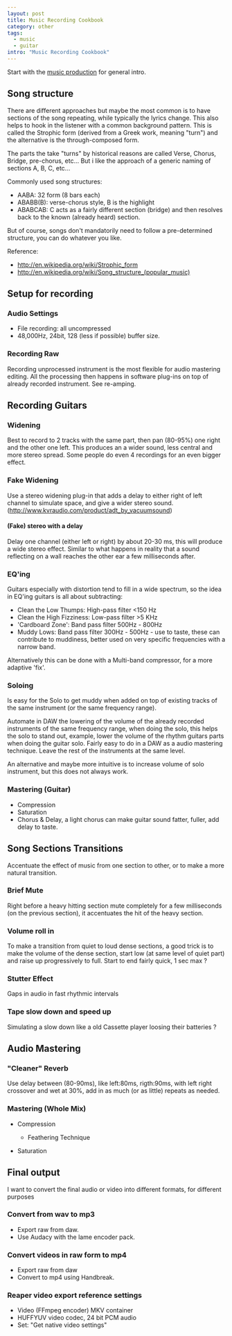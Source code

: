 ```yaml
---
layout: post
title: Music Recording Cookbook
category: other
tags:
  - music
  - guitar
intro: "Music Recording Cookbook"
---
```


Start with the [music production](http://al3xandr3.github.io/music-production.html) for general intro.

## Song structure

There are different approaches but maybe the most common is to have sections of the song repeating, while typically the lyrics change. This also helps to hook in the listener with a common background pattern. This is called the Strophic form (derived from a Greek work, meaning "turn") and the alternative is the through-composed form.

The parts the take "turns" by historical reasons are called Verse, Chorus, Bridge, pre-chorus, etc... But i like the approach of a generic naming of sections A, B, C, etc...

Commonly used song structures:

- AABA: 32 form (8 bars each)
- ABABB(B): verse-chorus style, B is the highlight
- ABABCAB: C acts as a fairly different section (bridge) and then resolves back to the known (already heard) section.

But of course, songs don't mandatorily need to follow a pre-determined structure, you can do whatever you like.

Reference:

- http://en.wikipedia.org/wiki/Strophic_form
- http://en.wikipedia.org/wiki/Song_structure_(popular_music)


## Setup for recording

### Audio Settings
- File recording: all uncompressed
- 48,000Hz, 24bit, 128 (less if possible) buffer size.

### Recording Raw
Recording unprocessed instrument is the most flexible for audio mastering editing. All the processing then happens in software plug-ins on top of already recorded instrument.
See re-amping.



## Recording Guitars


### Widening

Best to record to 2 tracks with the same part, then pan (80-95%) one right and the other one left.
This produces an a wider sound, less central and more stereo spread.
Some people do even 4 recordings for an even bigger effect.

### Fake Widening 

Use a stereo widening plug-in that adds a delay to either right of left channel to simulate space, and give a wider stereo sound. (http://www.kvraudio.com/product/adt_by_vacuumsound)

#### (Fake) stereo with a delay
Delay one channel (either left or right) by about 20-30 ms, this will produce a wide stereo effect.
Similar to what happens in reality that a sound reflecting on a wall  reaches the other ear a few milliseconds after.


### EQ'ing

Guitars especially with distortion tend to fill in a wide spectrum, so the idea in EQ'ing guitars is all about subtracting: 

- Clean the Low Thumps:  High-pass filter  <150 Hz
- Clean the High Fizziness:  Low-pass filter   >5 KHz
- 'Cardboard Zone': Band pass filter 500Hz - 800Hz
- Muddy Lows: Band pass filter 300Hz - 500Hz - use to taste, these can contribute to muddiness, better used on very specific frequencies with a narrow band. 

Alternatively this can be done with a Multi-band compressor, for a more adaptive 'fix'.


### Soloing

Is easy for the Solo to get muddy when added on top of existing tracks of the same instrument (or the same frequency range).

Automate in DAW the lowering of the volume of the already recorded instruments of the same frequency range, when doing the solo, this helps the solo to stand out, example, lower the volume of the rhythm guitars parts when doing the guitar solo. Fairly easy to do in a DAW as a audio mastering technique.
Leave the rest of the instruments at the same level.

An alternative and maybe more intuitive is to increase volume of solo instrument, but this does not always work.

### Mastering (Guitar)
- Compression
- Saturation
- Chorus & Delay, a light chorus can make guitar sound fatter, fuller, add delay to taste.



## Song Sections Transitions

Accentuate the effect of music from one section to other, or to make a more natural transition.

### Brief Mute
Right before a heavy hitting section mute completely for a few  milliseconds (on the previous section), it accentuates the hit of the heavy section.

### Volume roll in
To make a transition from quiet to loud dense sections, a good trick is to make the volume of the dense section, start low (at same level of quiet part) and raise up progressively to full. Start to end fairly quick, 1 sec max ?

### Stutter Effect
Gaps in audio in fast rhythmic intervals

### Tape slow down and speed up
Simulating a slow down like a old Cassette player loosing their batteries ?



## Audio Mastering

### "Cleaner" Reverb
Use delay between (80-90ms), like left:80ms, rigth:90ms, with left right crossover and wet at 30%, add in as much (or as little) repeats as needed.

### Mastering (Whole Mix)

- Compression
  - Feathering Technique

- Saturation



## Final output
I want to convert the final audio or video into different formats, for different purposes

### Convert from wav to mp3

- Export raw from daw.
- Use Audacy with the lame encoder pack.

### Convert videos in raw form to mp4

- Export raw from daw
- Convert to mp4 using Handbreak.

### Reaper video export reference settings

- Video (FFmpeg encoder) MKV container
- HUFFYUV video codec, 24 bit PCM audio
- Set: "Get native video settings"

